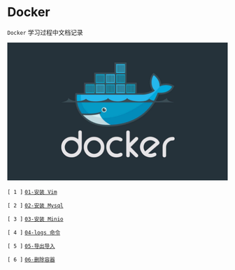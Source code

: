 # Docker

`Docker` 学习过程中文档记录

![image](./src//image/Docker.png)

`[ 1 ]` [` 01-安装 Vim `](./src/01-安装%20Vim.md)

`[ 2 ]` [` 02-安装 Mysql `](./src/02-安装%20Mysql.md)

`[ 3 ]` [` 03-安装 Minio `](./src/03-安装%20Minio.md)

`[ 4 ]` [` 04-logs 命令 `](./src/04-logs%20命令.md)

`[ 5 ]` [` 05-导出导入 `](./src/05-导出导入.md)

`[ 6 ]` [` 06-删除容器 `](./src/06-删除容器.md)

